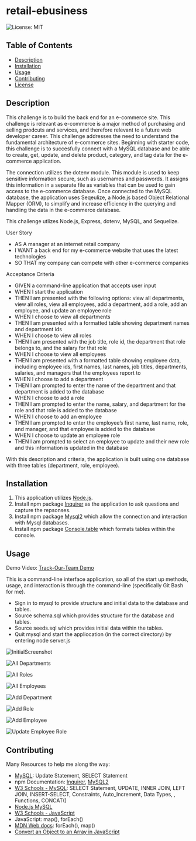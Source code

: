 # retail-ebusiness

 ![License: MIT](https://img.shields.io/badge/License-MIT-yellow.svg)

## Table of Contents
  - [Description](#description)
  - [Installation](#installation)
  - [Usage](#usage)
  - [Contributing](#contributing)
  - [License](#license)

## Description
This challenge is to build the back end for an e-commerce site. This challenge is relevant as e-commerce is a major method of purchasing and selling prodcuts and services, and therefore relevant to a future web developer career. This challenge addresses the need to understand the fundamental architecture of e-commerce sites. Beginning with starter code, this challenge is to succesfully connect with a MySQL database and be able to create, get, update, and delete product, category, and tag data for the e-commerce application.

The connection utilizes the dotenv module. This module is used to keep sensitive information secure, such as usernames and passwords. It assigns this information in a separate file as variables that can be used to gain access to the e-commerce database. Once connected to the MySQL database, the application uses Seqeulize, a Node.js based Object Relational Mapper (ORM), to simplify and increase efficiency in the querying and handling the data in the e-commerce database.

This challenge utlizes Node.js, Express, dotenv, MySQL, and Sequelize.

User Story
- AS A manager at an internet retail company
 - I WANT a back end for my e-commerce website that uses the latest technologies
 - SO THAT my company can compete with other e-commerce companies

Acceptance Criteria
- GIVEN a command-line application that accepts user input
- WHEN I start the application
- THEN I am presented with the following options: view all departments, view all roles, view all employees, add a department, add a role, add an   
  employee, and update an employee role
- WHEN I choose to view all departments
- THEN I am presented with a formatted table showing department names and department ids
- WHEN I choose to view all roles
- THEN I am presented with the job title, role id, the department that role belongs to, and the salary for that role
- WHEN I choose to view all employees
- THEN I am presented with a formatted table showing employee data, including employee ids, first names, last names, job titles, departments, salaries, 
  and managers that the employees report to
- WHEN I choose to add a department
- THEN I am prompted to enter the name of the department and that department is added to the database
- WHEN I choose to add a role
- THEN I am prompted to enter the name, salary, and department for the role and that role is added to the database
- WHEN I choose to add an employee
- THEN I am prompted to enter the employee’s first name, last name, role, and manager, and that employee is added to the database
- WHEN I choose to update an employee role
- THEN I am prompted to select an employee to update and their new role and this information is updated in the database

With this description and criteria, the application is built using one database with three tables (department, role, employee).

## Installation
1. This application utilizes [Node.js](https://nodejs.org/en).
2. Install npm package [Inquirer](https://www.npmjs.com/package/inquirer) as the application to ask questions and capture the repsonses.
3. Install npm package [Mysql2](https://www.npmjs.com/package/mysql2) which allow the connection and interaction with Mysql databases.
4. Install npm package [Console.table](https://www.npmjs.com/package/console.table) which formats tables within the console.

## Usage

Demo Video: [Track-Our-Team Demo](https://drive.google.com/file/d/1Bs7E0_f77cjZONEGXeFnJ9keiH-Yc7VM/view)

This is a command-line interface application, so all of the start up methods, usage, and interaction is through the command-line (specifically Git Bash for me).
 - Sign in to mysql to provide structure and initial data to the database and tables.
 - Source schema.sql which provides structure for the database and tables.
 - Source seeds.sql which provides initial data within the tables.
 - Quit mysql and start the appliocation (in the correct directory) by entering node server.js

![InitialScreenshot](https://github.com/leesochay/track-our-team/blob/main/images/Initial_screenshot.png)

![All Departments](https://github.com/leesochay/track-our-team/blob/main/images/All_departments_screenshot.png)

![All Roles](https://github.com/leesochay/track-our-team/blob/main/images/View_all_roles_screenshot.png)

![All Employees](https://github.com/leesochay/track-our-team/blob/main/images/All_employees_screenshot.png)

![Add Department](https://github.com/leesochay/track-our-team/blob/main/images/Add_department.png)

![Add Role](https://github.com/leesochay/track-our-team/blob/main/images/Add_role.png)

![Add Employee](https://github.com/leesochay/track-our-team/blob/main/images/Add_employee.png)

![Update Employee Role](https://github.com/leesochay/track-our-team/blob/main/images/Update_employee_role.png)

## Contributing
Many Resources to help me along the way:
- [MySQL](https://www.mysql.com/): Update Statement, SELECT Statement
- npm Documentation: [Inquirer](https://www.npmjs.com/package/inquirer), [MySQL2](https://www.npmjs.com/package/mysql2)
- [W3 Schools - MySQL](https://www.w3schools.com/mysql/default.asp): SELECT Statement, UPDATE, INNER JOIN, LEFT JOIN, INSERT-SELECT, Constraints, Auto_Increment, Data Types, , Functions, CONCAT()
- [Node.js MySQL](https://www.w3schools.com/nodejs/nodejs_mysql.asp)
- [W3 Schools - JavaScript](https://www.w3schools.com/js/default.asp)
- JavaScript: map(), forEach()
- [MDN Web docs](https://developer.mozilla.org/en-US/): forEach(), map()
- [Convert an Object to an Array in JavaScript](https://www.javascripttutorial.net/object/convert-an-object-to-an-array-in-javascript/)

